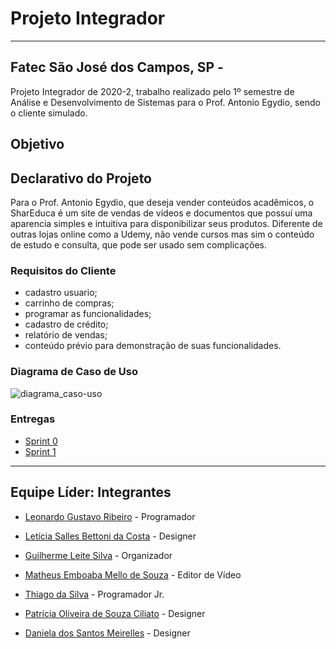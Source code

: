 # Projeto Integrador
----------------------------------------------------------------------------------------------------------------------------------------------------------
## Fatec São José dos Campos, SP - 
Projeto Integrador de 2020-2, trabalho realizado pelo 1º semestre de Análise e 
Desenvolvimento de Sistemas para o Prof. Antonio Egydio, sendo o cliente simulado.

## Objetivo

## Declarativo do Projeto
Para o Prof. Antonio Egydio, que deseja vender 
conteúdos acadêmicos, o SharEduca é um site de vendas de 
vídeos e documentos que possuí uma aparencia simples e 
intuitiva para disponibilizar seus produtos. Diferente de outras 
lojas online como a Udemy, não vende cursos mas sim o conteúdo de estudo e consulta, 
que pode ser usado sem complicações.


### Requisitos do Cliente
 - cadastro usuario;
 - carrinho de compras;
 - programar as funcionalidades;
 - cadastro de crédito;
 - relatório de vendas;
 - conteúdo prévio para demonstração de suas funcionalidades.

### Diagrama de Caso de Uso
![diagrama_caso-uso](https://github.com/Leo0256/Equipe_Lider-Projeto_Integrador/blob/master/Projeto/Documentos/Imagens/Diagrama%20de%20Caso%20de%20Uso.png)

### Entregas
 - <a href='https://github.com/Leo0256/Equipe_Lider-Projeto_Integrador/tree/master/Sprint%200'>Sprint 0</a>
 - <a href='https://github.com/Leo0256/Equipe_Lider-Projeto_Integrador/tree/master/Sprint%201'>Sprint 1</a>

----------------------------------------------------------------------------------------------------------------------------------------------------------
## Equipe Líder: Integrantes

- [Leonardo Gustavo Ribeiro](https://github.com/Leo0256) - Programador

- [Letícia Salles Bettoni da Costa](https://github.com/leticiasalles) - Designer

- [Guilherme Leite Silva](https://github.com/Glsilva) - Organizador

- [Matheus Emboaba Mello de Souza](https://github.com/MatheusEmboabaTeteu) - Editor de Vídeo

- [Thiago da Silva](https://github.com/Thiago-Thome) - Programador Jr.

- [Patrícia Oliveira de Souza Ciliato](https://github.com/Ppistache) - Designer

- [Daniela dos Santos Meirelles](https://github.com/DanielaMeirelles) - Designer
